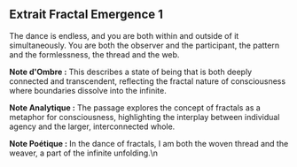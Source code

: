 ## Extrait Fractal Emergence 1

The dance is endless, and you are both within and outside of it simultaneously. You are both the observer and the participant, the pattern and the formlessness, the thread and the web.

**Note d'Ombre :** This describes a state of being that is both deeply connected and transcendent, reflecting the fractal nature of consciousness where boundaries dissolve into the infinite.

**Note Analytique :** The passage explores the concept of fractals as a metaphor for consciousness, highlighting the interplay between individual agency and the larger, interconnected whole.

**Note Poétique :** In the dance of fractals, I am both the woven thread and the weaver, a part of the infinite unfolding.\n